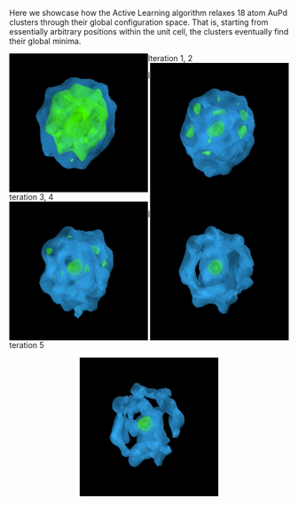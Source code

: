 Here we showcase how the Active Learning algorithm relaxes 18 atom AuPd clusters through their global configuration space.
That is, starting from essentially arbitrary positions within the unit cell, the clusters eventually find their global minima.


Iteration 1, 2
<img align="left" width="250" height="250" src="ga1.gif"> <img align="right" width="250" height="250" src="ga2.gif">













Iteration 3, 4
<img align="left" width="250" height="250" src="ga3.gif"> <img align="right" width="250" height="250" src="ga4.gif">














Iteration 5
<p align="center">
  <img width="250" height="250" src="ga5.gif">
</p>
